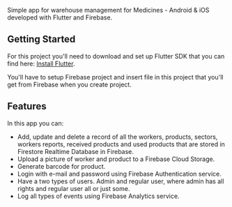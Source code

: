 

Simple app for warehouse management for Medicines -  Android & iOS developed with Flutter and Firebase.

## Getting Started

For this project you'll need to download and set up Flutter SDK that you can find here: [Install Flutter](https://flutter.dev/docs/get-started/install).

You'll have to setup Firebase project and insert file in this project that you'll get from Firebase when you create project. 

## Features

In this app you can: 

- Add, update and delete a record of all the workers, products, sectors, workers reports, received products and used products that are stored in Firestore Realtime Database in Firebase.
- Upload a picture of worker and product to a Firebase Cloud Storage.
- Generate barcode for product.
- Login with e-mail and password using Firebase Authentication service.
- Have a two types of users. Admin and regular user, where admin has all rights and regular user all or just some.
- Log all types of events using Firebase Analytics service.

